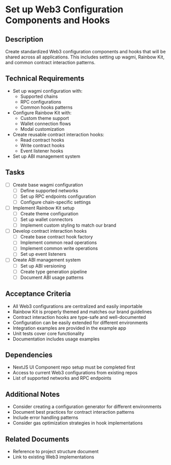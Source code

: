 # Set up Web3 Configuration Components and Hooks

## Description

Create standardized Web3 configuration components and hooks that will be shared across all applications. This includes setting up wagmi, Rainbow Kit, and common contract interaction patterns.

## Technical Requirements

- Set up wagmi configuration with:
  - Supported chains
  - RPC configurations
  - Common hooks patterns
- Configure Rainbow Kit with:
  - Custom theme support
  - Wallet connection flows
  - Modal customization
- Create reusable contract interaction hooks:
  - Read contract hooks
  - Write contract hooks
  - Event listener hooks
- Set up ABI management system

## Tasks

- [ ] Create base wagmi configuration
  - [ ] Define supported networks
  - [ ] Set up RPC endpoints configuration
  - [ ] Configure chain-specific settings
- [ ] Implement Rainbow Kit setup
  - [ ] Create theme configuration
  - [ ] Set up wallet connectors
  - [ ] Implement custom styling to match our brand
- [ ] Develop contract interaction hooks
  - [ ] Create base contract hook factory
  - [ ] Implement common read operations
  - [ ] Implement common write operations
  - [ ] Set up event listeners
- [ ] Create ABI management system
  - [ ] Set up ABI versioning
  - [ ] Create type generation pipeline
  - [ ] Document ABI usage patterns

## Acceptance Criteria

- All Web3 configurations are centralized and easily importable
- Rainbow Kit is properly themed and matches our brand guidelines
- Contract interaction hooks are type-safe and well-documented
- Configuration can be easily extended for different environments
- Integration examples are provided in the example app
- Unit tests cover core functionality
- Documentation includes usage examples

## Dependencies

- NextJS UI Component repo setup must be completed first
- Access to current Web3 configurations from existing repos
- List of supported networks and RPC endpoints

## Additional Notes

- Consider creating a configuration generator for different environments
- Document best practices for contract interaction patterns
- Include error handling patterns
- Consider gas optimization strategies in hook implementations

## Related Documents

- Reference to project structure document
- Link to existing Web3 implementations
